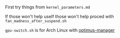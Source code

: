 First try things from `kernel_parameters.md`

If those won't help useIf those won't help proced with `fan_madness_after_suspend.sh`

`gpu-switch.sh` is for Arch Linux with [optimus-manager](https://github.com/Askannz/optimus-manager)
